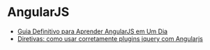 # AngularJS

- [Guia Definitivo para Aprender AngularJS em Um Dia](http://javascriptbrasil.com/2013/10/18/guia-definitivo-para-aprender-angularjs-em-um-dia/)
- [Diretivas: como usar corretamente plugins jquery com Angularjs](http://pedronauck.com/angularjs/sobre-diretivas-e-como-usar-corretamente-plugins-jquery-com-angularjs)

